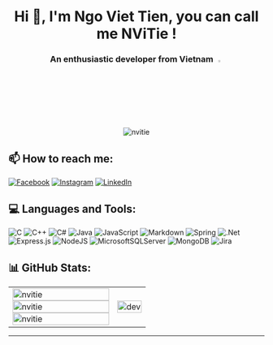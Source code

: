 <h1 align="center">Hi 👋, I'm Ngo Viet Tien, you can call me NViTie !</h1>
<h3 align="center">An enthusiastic developer from Vietnam <img src="https://img.icons8.com/color/48/000000/vietnam-circular.png" width="3%"/></h3>

<p align = "center"> <img src = "https://visitcount.itsvg.in/api?id=viettien1602&icon=0&color=11"/ alt = "nvitie"></div>

## 📫 How to reach me:

[![Facebook](https://img.shields.io/badge/Facebook-%231877F2.svg?logo=Facebook&logoColor=white)](https://www.facebook.com/nvt1602/) [![Instagram](https://img.shields.io/badge/Instagram-%23E4405F.svg?logo=Instagram&logoColor=white)](https://www.instagram.com/nv_tien_nvt/) [![LinkedIn](https://img.shields.io/badge/LinkedIn-%230077B5.svg?logo=linkedin&logoColor=white)](https://www.linkedin.com/in/viettien1602/)

## 💻 Languages and Tools:

![C](https://img.shields.io/badge/c-5C2D91.svg?style=for-the-badge&logo=c&logoColor=white) ![C++](https://img.shields.io/badge/c++-5C2D91.svg?style=for-the-badge&logo=c%2B%2B&logoColor=white) ![C#](https://img.shields.io/badge/c%23-5C2D91.svg?style=for-the-badge&logo=c-sharp&logoColor=white) ![Java](https://img.shields.io/badge/java-5C2D91.svg?style=for-the-badge&logo=java&logoColor=white) ![JavaScript](https://img.shields.io/badge/javascript-5C2D91.svg?style=for-the-badge&logo=javascript&logoColor=%23F7DF1E) ![Markdown](https://img.shields.io/badge/markdown-5C2D91.svg?style=for-the-badge&logo=markdown&logoColor=white) ![Spring](https://img.shields.io/badge/spring-5C2D91.svg?style=for-the-badge&logo=spring&logoColor=white) ![.Net](https://img.shields.io/badge/.NET-230000?style=for-the-badge&logo=.net&logoColor=white) ![Express.js](https://img.shields.io/badge/express.js-5C2D91.svg?style=for-the-badge&logo=express&logoColor=%2361DAFB) ![NodeJS](https://img.shields.io/badge/node.js-230000?style=for-the-badge&logo=node.js&logoColor=white) ![MicrosoftSQLServer](https://img.shields.io/badge/Microsoft%20SQL%20Sever-230000?style=for-the-badge&logo=microsoft%20sql%20server&logoColor=white) ![MongoDB](https://img.shields.io/badge/MongoDB-5C2D91.svg?style=for-the-badge&logo=mongodb&logoColor=white) ![Jira](https://img.shields.io/badge/jira-5C2D91.svg?style=for-the-badge&logo=jira&logoColor=white)

## 📊 GitHub Stats:

<table style="width:100%;">
  <tr>
    <td>
      <img src="https://github-readme-stats.vercel.app/api?username=viettien1602&theme=buefy&hide_border=false&include_all_commits=false&count_private=false" alt="nvitie" width="100%"/>
      <img src="https://github-readme-streak-stats.herokuapp.com/?user=viettien1602&theme=buefy&hide_border=falseb" alt="nvitie" width="100%"/>
      <img src="https://github-readme-stats.vercel.app/api/top-langs/?username=viettien1602&theme=buefy&hide_border=false&include_all_commits=false&count_private=false&layout=compact" alt="nvitie" width="100%"/>
    </td>
    <td>
      <p align="center"> 
        <img src="https://cdn.dribbble.com/users/1059583/screenshots/4171367/coding-freak.gif" alt="dev" width="100%"/>
      </p>
    </td>
  </tr>
</table>

---


